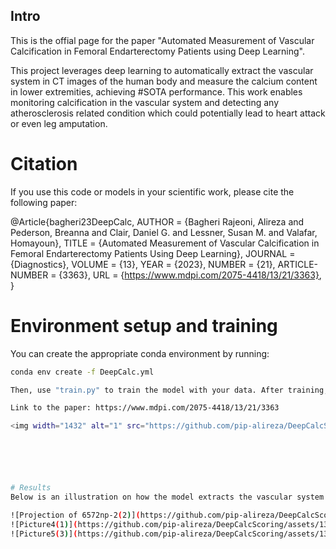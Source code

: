 ## Intro
This is the offial page for the paper "Automated Measurement of Vascular Calcification in Femoral Endarterectomy Patients using Deep Learning". 

This project leverages deep learning to automatically extract the vascular system in CT images of the human body and measure the calcium content in lower extremities, achieving #SOTA performance. This work enables monitoring calcification in the vascular system and detecting any atherosclerosis related condition which could potentially lead to heart attack or even leg amputation.

# Citation 
If you use this code or models in your scientific work, please cite the following paper:

@Article{bagheri23DeepCalc,
AUTHOR = {Bagheri Rajeoni, Alireza and Pederson, Breanna and Clair, Daniel G. and Lessner, Susan M. and Valafar, Homayoun},
TITLE = {Automated Measurement of Vascular Calcification in Femoral Endarterectomy Patients Using Deep Learning},
JOURNAL = {Diagnostics},
VOLUME = {13},
YEAR = {2023},
NUMBER = {21},
ARTICLE-NUMBER = {3363},
URL = {https://www.mdpi.com/2075-4418/13/21/3363},
}

# Environment setup and training
You can create the appropriate conda environment by running:
```bash
conda env create -f DeepCalc.yml

Then, use "train.py" to train the model with your data. After training, you can utilize "Vascular extraction & calcium scoring.py" to extract the vascular system using the trained model and subsequently measure calcification within the vascular system.

Link to the paper: https://www.mdpi.com/2075-4418/13/21/3363

<img width="1432" alt="1" src="https://github.com/pip-alireza/DeepCalcScoring/assets/130691419/028751e0-1bea-47d8-b501-6f1fc8b1c54b">






# Results
Below is an illustration on how the model extracts the vascular system and calcifrication.

![Projection of 6572np-2(2)](https://github.com/pip-alireza/DeepCalcScoring/assets/130691419/03aa5da8-9564-4e93-b9de-ca55ef59e3ee)
![Picture4(1)](https://github.com/pip-alireza/DeepCalcScoring/assets/130691419/a5174ae6-c23a-4774-999f-b0b09952236c)
![Picture5(3)](https://github.com/pip-alireza/DeepCalcScoring/assets/130691419/08e2a60d-cb8f-4e86-bc1c-b0f47d3e1296)

